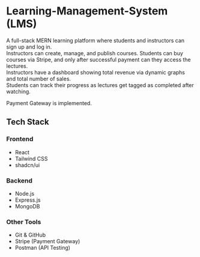 # Learning-Management-System (LMS)

A full-stack MERN learning platform where students and instructors can sign up and log in.  
Instructors can create, manage, and publish courses. Students can buy courses via Stripe, and only after successful payment can they access the lectures.  
Instructors have a dashboard showing total revenue via dynamic graphs and total number of sales.  
Students can track their progress as lectures get tagged as completed after watching.

Payment Gateway is implemented.

## Tech Stack

### Frontend
- React  
- Tailwind CSS  
- shadcn/ui  

### Backend
- Node.js  
- Express.js  
- MongoDB  

### Other Tools
- Git & GitHub  
- Stripe (Payment Gateway)  
- Postman (API Testing)

